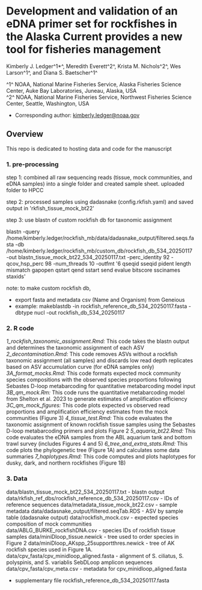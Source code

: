 # Development and validation of an eDNA primer set for rockfishes in the Alaska Current provides a new tool for fisheries management

Kimberly J. Ledger^1*^, Meredith Everett^2^, Krista M. Nichols^2^, Wes Larson^1^, and Diana S. Baetscher^1^

^1^ NOAA, National Marine Fisheries Service, Alaska Fisheries Science Center, Auke Bay Laboratories, Juneau, Alaska, USA <br />
^2^ NOAA, National Marine Fisheries Service, Northwest Fisheries Science Center, Seattle, Washington, USA <br />
* Corresponding author: kimberly.ledger@noaa.gov <br />

## Overview 
This repo is dedicated to hosting data and code for the manuscript 

### 1. pre-processing 
step 1: combined all raw sequencing reads (tissue, mock communities, and eDNA samples) into a single folder and created sample sheet. uploaded folder to HPCC   

step 2: processed samples using dadasnake (config.rkfish.yaml) and saved output in 'rkfish_tissue_mock_bt22'

step 3: use blastn of custom rockfish db for taxonomic assignment

blastn -query /home/kimberly.ledger/rockfish_mb/data/dadasnake_output/filtered.seqs.fasta -db /home/kimberly.ledger/rockfish_mb/custom_db/rockfish_db_534_20250117 -out blastn_tissue_mock_bt22_534_20250117.txt -perc_identity 92 -qcov_hsp_perc 98 -num_threads 10 -outfmt '6 qseqid sseqid pident length mismatch gapopen qstart qend sstart send evalue bitscore sscinames staxids' 

note: to make custom rockfish db,
- export fasta and metadata csv (Name and Organism) from Geneious
- example: makeblastdb -in rockfish_reference_db_534_20250117.fasta -dbtype nucl -out rockfish_db_534_20250117

### 2. R code 

*1_rockfish_taxonomic_assignment.Rmd:* This code takes the blastn output and determines the taxonomic assignment of each ASV 
*2_decontamination.Rmd:* This code removes ASVs without a rockfish taxonomic assignment (all samples) and discards low read depth replicates based on ASV accumulation curve (for eDNA samples only) 
*3A_format_mocks.Rmd:* This code formats expected mock community species compositions with the observed species proportions following Sebastes D-loop metabarcoding for quantitative metabarcoding model input 
*3B_qm_mock.Rm:* This code runs the quantitative metabarcoding model from Shelton et al. 2023 to generate estimates of amplification efficiency 
*3C_qm_mock_figures:* This code plots expected vs observed read proportions and amplification efficiency estimates from the mock communities (Figure 3) 
*4_tissue_test.Rmd:* This code evaluates the taxonomic assignment of known rockfish tissue samples using the Sebastes D-loop metabarcoding primers and plots Figure 2 
*5_aquaria_bt22.Rmd:* This code evaluates the eDNA samples from the ABL aquarium tank and bottom trawl survey (includes Figures 4 and 5)
*6_tree_and_extra_stats.Rmd:* This code plots the phylogenetic tree (Figure 1A) and calculates some data summaries
*7_haplotypes.Rmd:* This code computes and plots haplotypes for dusky, dark, and northern rockfishes (Figure 1B)

### 3. Data 

data/blastn_tissue_mock_bt22_534_20250117.txt - blastn output
data/rkfish_ref_dbs/rockfish_reference_db_534_20250117.csv - IDs of reference sequences 
data/metadata_tissue_mock_bt22.csv - sample metadata 
data/dadasnake_output/filtered.seqTab.RDS - ASV by sample table (dadasnake output)
data/rockfish_mock.csv - expected species composition of mock communities  
data/ABLG_BURKE_rockfishDNA.csv - species IDs of rockfish tissue samples
data/miniDloop_tissue.newick - tree used to order species in Figure 2 
data/miniDloop_AKspp_25supportthres.newick - tree of AK rockfish species used in Figure 1A. 
data/cpv_fasta/cpv_minidloop_aligned.fasta - alignment of S. ciliatus, S. polyspinis, and S. variablis SebDLoop amplicon sequences 
data/cpv_fasta/cpv_meta.csv - metadata for cpv_minidloop_aligned.fasta

* supplementary file
rockfish_reference_db_534_20250117.fasta

